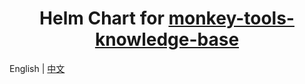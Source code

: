 <div align="center">

# Helm Chart for [monkey-tools-knowledge-base](https://github.com/inf-monkeys/monkey-tools-knowledge-base)

</div>

English | [中文](./README_zh.md)